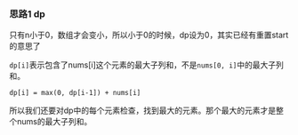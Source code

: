### 思路1 dp

只有n小于0，数组才会变小，所以小于0的时候，dp设为0，其实已经有重置start的意思了

`dp[i]`表示包含了nums[i]这个元素的最大子列和，不是`nums[0, i]`中的最大子列和。

`dp[i] = max(0, dp[i-1]) + nums[i]`

所以我们还要对dp中的每个元素检查，找到最大的元素。那个最大的元素才是整个nums的最大子列和。

